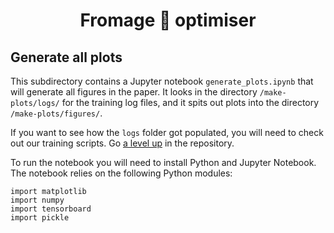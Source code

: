 <h1 align="center">
Fromage 🧀 optimiser
</h1>

## Generate all plots

This subdirectory contains a Jupyter notebook `generate_plots.ipynb` that will generate all figures in the paper.
It looks in the directory `/make-plots/logs/` for the training log files, and it spits out plots into the directory `/make-plots/figures/`.

If you want to see how the `logs` folder got populated, you will need to check out our training scripts. Go [a level up](../../../tree/master) in the repository.

To run the notebook you will need to install Python and Jupyter Notebook. The notebook relies on the following Python modules:

```
import matplotlib
import numpy
import tensorboard
import pickle
```
